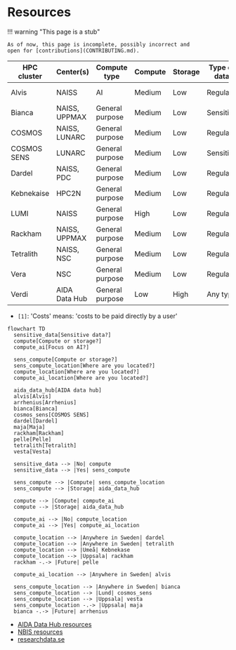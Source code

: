 # Resources

!!! warning "This page is a stub"

    As of now, this page is incomplete, possibly incorrect and
    open for [contributions](CONTRIBUTING.md).

<!-- markdownlint-disable MD013 --><!-- Tables cannot be split up over lines, hence will break 80 characters per line -->

HPC cluster | Center(s)              | Compute type   | Compute | Storage |Type of data| Costs `[1]` | Accessible for
------------|------------------------|----------------|---------|---------|------------|-------------|------
Alvis       | NAISS                  | AI             | Medium  | Low     | Regular    | Free        | Swedish researchers
Bianca      | NAISS, UPPMAX          | General purpose| Medium  | Low     | Sensitive  | Free        | Swedish researchers
COSMOS      | NAISS, LUNARC          | General purpose| Medium  | Low     | Regular    | Free        | Swedish researchers
COSMOS SENS | LUNARC                 | General purpose| Medium  | Low     | Sensitive  | Free        | Lund researchers
Dardel      | NAISS, PDC             | General purpose| Medium  | Low     | Regular    | Free        | Swedish researchers
Kebnekaise  | HPC2N                  | General purpose| Medium  | Low     | Regular    | Free        | Umeå researchers
LUMI        | NAISS                  | General purpose| High    | Low     | Regular    | Free        | Swedish researchers
Rackham     | NAISS, UPPMAX          | General purpose| Medium  | Low     | Regular    | Free        | Uppsala researchers
Tetralith   | NAISS, NSC             | General purpose| Medium  | Low     | Regular    | Free        | Swedish researchers
Vera        | NSC                    | General purpose| Medium  | Low     | Regular    | Free        | Linköping researchers
Verdi       | AIDA Data Hub          | General purpose| Low     | High    | Any type   | Depends     | Anyone

<!-- markdownlint-enable MD013 -->

- `[1]`: 'Costs' means: 'costs to be paid directly by a user'

```mermaid
flowchart TD
  sensitive_data[Sensitive data?]
  compute[Compute or storage?]
  compute_ai[Focus on AI?]

  sens_compute[Compute or storage?]
  sens_compute_location[Where are you located?]
  compute_location[Where are you located?]
  compute_ai_location[Where are you located?]

  aida_data_hub[AIDA data hub]
  alvis[Alvis]
  arrhenius[Arrhenius]
  bianca[Bianca]
  cosmos_sens[COSMOS SENS]
  dardel[Dardel]
  maja[Maja]
  rackham[Rackham]
  pelle[Pelle]
  tetralith[Tetralith]
  vesta[Vesta]

  sensitive_data --> |No| compute
  sensitive_data --> |Yes| sens_compute

  sens_compute --> |Compute| sens_compute_location
  sens_compute --> |Storage| aida_data_hub

  compute --> |Compute| compute_ai
  compute --> |Storage| aida_data_hub

  compute_ai --> |No| compute_location
  compute_ai --> |Yes| compute_ai_location

  compute_location --> |Anywhere in Sweden| dardel
  compute_location --> |Anywhere in Sweden| tetralith
  compute_location --> |Umeå| Kebnekase
  compute_location --> |Uppsala| rackham
  rackham -.-> |Future| pelle

  compute_ai_location --> |Anywhere in Sweden| alvis

  sens_compute_location --> |Anywhere in Sweden| bianca
  sens_compute_location --> |Lund| cosmos_sens
  sens_compute_location --> |Uppsala| vesta
  sens_compute_location -.-> |Uppsala| maja
  bianca -.-> |Future| arrhenius
```

- [AIDA Data Hub resources](https://nbisweden.github.io/aida-datahub-docs/)
- [NBIS resources](https://nbis.se/services/computational-resources)
- [researchdata.se](https://researchdata.se/en)

